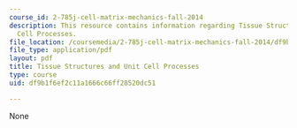 ```yaml
---
course_id: 2-785j-cell-matrix-mechanics-fall-2014
description: This resource contains information regarding Tissue Structures and Unit
  Cell Processes.
file_location: /coursemedia/2-785j-cell-matrix-mechanics-fall-2014/df9b1f6ef2c11a1666c66ff28520dc51_MIT2_785JF14_Chapter_2.pdf
file_type: application/pdf
layout: pdf
title: Tissue Structures and Unit Cell Processes
type: course
uid: df9b1f6ef2c11a1666c66ff28520dc51

---
```

None